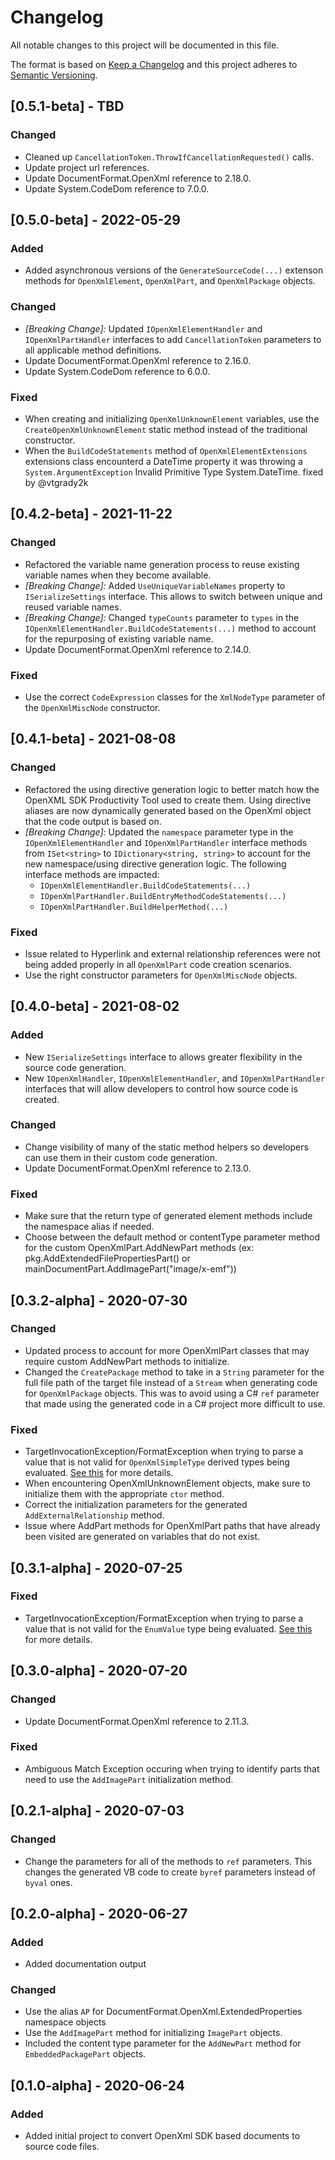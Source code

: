 # Changelog

All notable changes to this project will be documented in this file.

The format is based on [Keep a Changelog](http://keepachangelog.com/en/1.0.0/)
and this project adheres to [Semantic Versioning](http://semver.org/spec/v2.0.0.html).

## [0.5.1-beta] - TBD

### Changed
- Cleaned up `CancellationToken.ThrowIfCancellationRequested()` calls.
- Update project url references.
- Update DocumentFormat.OpenXml reference to 2.18.0.
- Update System.CodeDom reference to 7.0.0.

## [0.5.0-beta] - 2022-05-29

### Added
- Added asynchronous versions of the `GenerateSourceCode(...)` extenson methods for
  `OpenXmlElement`, `OpenXmlPart`, and `OpenXmlPackage` objects.

### Changed
- *\[Breaking Change\]:* Updated `IOpenXmlElementHandler` and `IOpenXmlPartHandler`
  interfaces to add `CancellationToken` parameters to all applicable method
  definitions.
- Update DocumentFormat.OpenXml reference to 2.16.0.
- Update System.CodeDom reference to 6.0.0.

### Fixed
- When creating and initializing `OpenXmlUnknownElement` variables, use the
  `CreateOpenXmlUnknownElement` static method instead of the traditional constructor.
- When the `BuildCodeStatements` method of `OpenXmlElementExtensions` extensions class
  encounterd a DateTime property it was throwing a `System.ArgumentException` Invalid
  Primitive Type System.DateTime. fixed by @vtgrady2k

## [0.4.2-beta] - 2021-11-22

### Changed
- Refactored the variable name generation process to reuse existing variable names
  when they become available.
- *\[Breaking Change\]:* Added `UseUniqueVariableNames` property to `ISerializeSettings`
  interface. This allows to switch between unique and reused variable names.
- *\[Breaking Change\]:* Changed `typeCounts` parameter to `types` in the
  `IOpenXmlElementHandler.BuildCodeStatements(...)` method to account for the repurposing
  of existing variable name.
- Update DocumentFormat.OpenXml reference to 2.14.0.

### Fixed
- Use the correct `CodeExpression` classes for the `XmlNodeType` parameter of the
  `OpenXmlMiscNode` constructor.

## [0.4.1-beta] - 2021-08-08

### Changed
- Refactored the using directive generation logic to better match how the OpenXML SDK
  Productivity Tool used to create them.  Using directive aliases are now dynamically
  generated based on the OpenXml object that the code output is based on.
- *\[Breaking Change\]:* Updated the `namespace` parameter type in the `IOpenXmlElementHandler`
  and `IOpenXmlPartHandler` interface methods from `ISet<string>` to `IDictionary<string, string>`
  to account for the new namespace/using directive generation logic.  The following
  interface methods are impacted:
  - `IOpenXmlElementHandler.BuildCodeStatements(...)`
  - `IOpenXmlPartHandler.BuildEntryMethodCodeStatements(...)`
  - `IOpenXmlPartHandler.BuildHelperMethod(...)`

### Fixed

- Issue related to Hyperlink and external relationship references were not being added properly
  in all `OpenXmlPart` code creation scenarios.
- Use the right constructor parameters for `OpenXmlMiscNode` objects.

## [0.4.0-beta] - 2021-08-02

### Added

- New `ISerializeSettings` interface to allows greater flexibility in the source code generation.
- New `IOpenXmlHandler`, `IOpenXmlElementHandler`, and `IOpenXmlPartHandler` interfaces that will
  allow developers to control how source code is created.

### Changed

- Change visibility of many of the static method helpers so developers can use them in their custom
  code generation.
- Update DocumentFormat.OpenXml reference to 2.13.0.

### Fixed

- Make sure that the return type of generated element methods include the namespace alias if
  needed.
- Choose between the default method or contentType parameter method for the custom OpenXmlPart.AddNewPart
  methods (ex: pkg.AddExtendedFilePropertiesPart() or mainDocumentPart.AddImagePart("image/x-emf"))

## [0.3.2-alpha] - 2020-07-30

### Changed

- Updated process to account for more OpenXmlPart classes that may require custom AddNewPart methods
  to initialize.
- Changed the `CreatePackage` method to take in a `String` parameter for the full file path of the target file
  instead of a `Stream` when generating code for `OpenXmlPackage` objects.  This was to avoid using a C# `ref`
  parameter that made using the generated code in a C# project more difficult to use.

### Fixed

- TargetInvocationException/FormatException when trying to parse a value that is not valid for
  `OpenXmlSimpleType` derived types being evaluated. [See this](https://github.com/OfficeDev/Open-XML-SDK/issues/780)
  for more details.
- When encountering OpenXmlUnknownElement objects, make sure to initialize them with the appropriate `ctor` method.
- Correct the initialization parameters for the generated `AddExternalRelationship` method.
- Issue where AddPart methods for OpenXmlPart paths that have already been visited are generated on variables
  that do not exist.

## [0.3.1-alpha] - 2020-07-25

### Fixed

- TargetInvocationException/FormatException when trying to parse a value that is not valid for
  the `EnumValue` type being evaluated. [See this](https://github.com/OfficeDev/Open-XML-SDK/issues/780)
  for more details.

## [0.3.0-alpha] - 2020-07-20

### Changed

- Update DocumentFormat.OpenXml reference to 2.11.3.

### Fixed

- Ambiguous Match Exception occuring when trying to identify parts that need to use the
  `AddImagePart` initialization method.

## [0.2.1-alpha] - 2020-07-03

### Changed

- Change the parameters for all of the methods to `ref` parameters. This changes the generated
  VB code to create `byref` parameters instead of `byval` ones.

## [0.2.0-alpha] - 2020-06-27

### Added

- Added documentation output

### Changed

- Use the alias `AP` for DocumentFormat.OpenXml.ExtendedProperties namespace objects
- Use the `AddImagePart` method for initializing `ImagePart` objects.
- Included the content type parameter for the `AddNewPart` method for `EmbeddedPackagePart` objects.

## [0.1.0-alpha] - 2020-06-24

### Added

- Added initial project to convert OpenXml SDK based documents to source code files.
